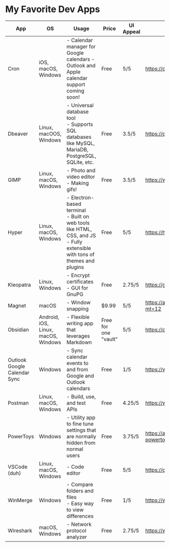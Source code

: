 # My Favorite Dev Apps

| **App**                      | **OS**                              | **Usage**                                                                                                                | **Price**            | **UI Appeal** | **Link**                                                                   |
|------------------------------|-------------------------------------|--------------------------------------------------------------------------------------------------------------------------|----------------------|---------------|----------------------------------------------------------------------------|
| Cron                         | iOS, macOS, Windows                 | - Calendar manager for Google calendars - Outlook and Apple calendar support coming soon!                                | Free                 | 5/5           | https://cron.com/                                                          |
| Dbeaver                      | Linux, macOOS, Windows              | - Universal database tool <br/> - Supports SQL databases like MySQL, MariaDB, PostgreSQL, SQLite, etc.                         | Free                 | 3.5/5         | https://dbeaver.io/                                                        |
| GIMP                         | Linux, macOS, Windows               | - Photo and video editor <br/> - Making gifs!                                                                                  | Free                 | 3.5/5         | https://www.gimp.org/                                                      |
| Hyper                        | Linux, macOS, Windows               | - Electron-based terminal <br/> - Built on web tools like HTML, CSS, and JS - Fully extensible with tons of themes and plugins | Free                 | 5/5           | https://hyper.is/                                                          |
| Kleopatra                    | Linux, Windows                      | - Encrypt certificates <br/> - GUI for GnuPG                                                                                   | Free                 | 2.75/5        | https://gpg4win.org/download.html                                          |
| Magnet                       | macOS                               | - Window snapping                                                                                                        | $9.99                | 5/5           | https://apps.apple.com/us/app/magnet/id441258766?mt=12                     |
| Obsidian                     | Android, iOS, Linux, macOS, Windows | - Flexible writing app that leverages Markdown                                                                           | Free for one "vault" | 5/5           | https://obsidian.md/                                                       |
| Outlook Google Calendar Sync | Windows                             | - Sync calendar events to and from Google and Outlook calendars                                                          | Free                 | 1/5           | https://www.outlookgooglecalendarsync.com/                                 |
| Postman                      | Linux, macOS, Windows               | - Build, use, and test APIs                                                                                              | Free                 | 4.25/5        | https://www.postman.com/                                                   |
| PowerToys                    | Windows                             | - Utility app to fine tune settings that are normally hidden from normal users                                           | Free                 | 3.75/5        | https://apps.microsoft.com/store/detail/microsoft-powertoys/XP89DCGQ3K6VLD |
| VSCode (duh)                 | Linux, macOS, Windows               | - Code editor                                                                                                            | Free                 | 5/5           | https://code.visualstudio.com/                                             |
| WinMerge                     | Windows                             | - Compare folders and files <br/> - Easy way to view differences                                                               | Free                 | 1/5           | https://winmerge.org/?lang=en                                              |
| Wireshark                    | macOS, Windows                      | - Network protocol analyzer                                                                                              | Free                 | 2.75/5        | https://www.wireshark.org/                                                 |